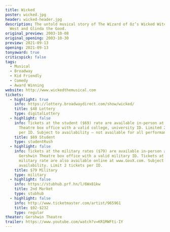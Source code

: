 ```yaml
---
title: Wicked
poster: wicked.jpg
header: wicked-header.jpg
description: The untold musical story of The Wizard of Oz’s Wicked Witch of the
  West and Glinda the Good.
original_preview: 2003-10-08
original_opening: 2003-10-30
preview: 2021-09-13
opening: 2021-09-13
tonyaward: true
criticspick: false
tags: 
  - Musical
  - Broadway
  - Kid Friendly
  - Comedy
  - Award Winning
website: http://www.wickedthemusical.com
tickets:
  - highlight: true
    info: https://lottery.broadwaydirect.com/show/wicked/
    title: $48 Lottery
    type: digitalLottery
  - highlight: false
    info: Tickets at the student ($69) rate are available in-person at the Gershwin
      Theatre box office with a valid college, university ID. Limited 2 tickets
      per ID. Subject to availability – not available for all performances.
    title: $69 Student
    type: studentRush
  - highlight: false
    info: Tickets at the military rates ($79) are available in-person at the
      Gershwin Theatre box office with a valid military ID. Tickets at the
      military rate are also available online at www.GovX.com. Subject to
      availability. Limit 2 tickets per ID.
    title: $79 Military
    type: military
  - highlight: false
    info: https://stubhub.prf.hn/l/6Wx81kw
    title: 2nd Market
    type: stubhub
  - highlight: false
    info: http://www.ticketmaster.com/artist/965961
    title: $92-$232
    type: regular
theater: Gershwin Theatre
trailer: https://www.youtube.com/watch?v=KR1MWFti-IY
---
```

